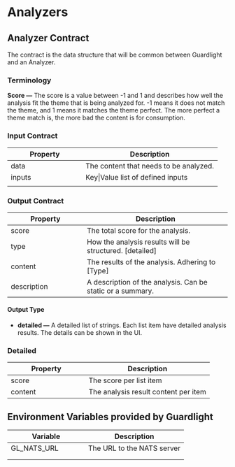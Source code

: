# Analyzers

## Analyzer Contract

The contract is the data structure that will be common between Guardlight and an Analyzer.

### Terminology

**Score —** The score is a value between -1 and 1 and describes how well the analysis fit the theme that is being analyzed for. -1 means it does not match the theme, and 1 means it matches the theme perfect. The more perfect a theme match is, the more bad the content is for consumption.&#x20;

### Input Contract

<table><thead><tr><th width="155">Property</th><th>Description</th></tr></thead><tbody><tr><td>data</td><td>The content that needs to be analyzed.</td></tr><tr><td>inputs</td><td>Key|Value list of defined inputs</td></tr><tr><td></td><td></td></tr></tbody></table>

### Output Contract

<table><thead><tr><th width="158">Property</th><th>Description</th></tr></thead><tbody><tr><td>score</td><td>The total score for the analysis.</td></tr><tr><td>type</td><td>How the analysis results will be structured. [detailed]</td></tr><tr><td>content</td><td>The results of the analysis. Adhering to [Type]</td></tr><tr><td>description</td><td>A description of the analysis. Can be static or a summary.</td></tr></tbody></table>

#### Output Type

* **detailed —** A detailed list of strings. Each list item have detailed analysis results. The details can be shown in the UI.&#x20;

### Detailed

<table><thead><tr><th width="162">Property</th><th>Description</th></tr></thead><tbody><tr><td>score</td><td>The score per list item</td></tr><tr><td>content</td><td>The analysis result content per item</td></tr></tbody></table>

## Environment Variables provided by Guardlight

<table><thead><tr><th width="161">Variable</th><th>Description</th></tr></thead><tbody><tr><td>GL_NATS_URL</td><td>The URL to the NATS server</td></tr><tr><td></td><td></td></tr><tr><td></td><td></td></tr></tbody></table>


